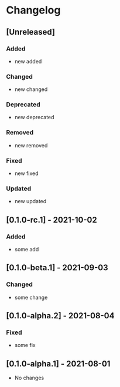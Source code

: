 # Changelog

## [Unreleased]

### Added
- new added

### Changed
- new changed

### Deprecated
- new deprecated

### Removed
- new removed

### Fixed
- new fixed

### Updated
- new updated


## [0.1.0-rc.1] - 2021-10-02

### Added
- some add

## [0.1.0-beta.1] - 2021-09-03

### Changed
- some change

## [0.1.0-alpha.2] - 2021-08-04

### Fixed
- some fix

## [0.1.0-alpha.1] - 2021-08-01
- No changes
